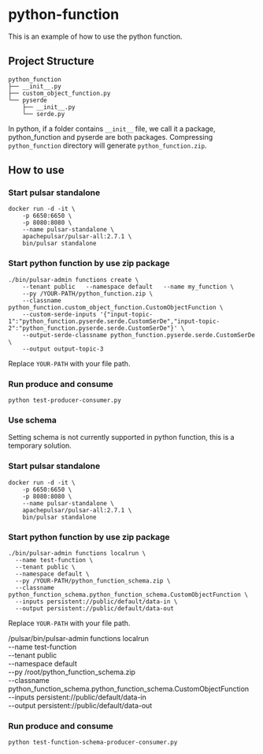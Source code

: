 # python-function

This is an example of how to use the python function.

## Project Structure

```
python_function
├── __init__.py
├── custom_object_function.py
└── pyserde
    ├── __init__.py
    └── serde.py
```

In python, if a folder contains `__init__` file, we call it a package, python_function and pyserde are both packages. Compressing `python_function` directory will generate `python_function.zip`.

## How to use

### Start pulsar standalone

```
docker run -d -it \
    -p 6650:6650 \
    -p 8080:8080 \
    --name pulsar-standalone \
    apachepulsar/pulsar-all:2.7.1 \
    bin/pulsar standalone
```

### Start python function by use zip package
```
./bin/pulsar-admin functions create \
    --tenant public   --namespace default   --name my_function \
    --py /YOUR-PATH/python_function.zip \
    --classname python_function.custom_object_function.CustomObjectFunction \
    --custom-serde-inputs '{"input-topic-1":"python_function.pyserde.serde.CustomSerDe","input-topic-2":"python_function.pyserde.serde.CustomSerDe"}' \
    --output-serde-classname python_function.pyserde.serde.CustomSerDe \
    --output output-topic-3
```
Replace `YOUR-PATH` with your file path.

### Run produce and consume

```
python test-producer-consumer.py
```

### Use schema

Setting schema is not currently supported in python function, this is a temporary solution.

### Start pulsar standalone

```
docker run -d -it \
    -p 6650:6650 \
    -p 8080:8080 \
    --name pulsar-standalone \
    apachepulsar/pulsar-all:2.7.1 \
    bin/pulsar standalone
```

### Start python function by use zip package

```
./bin/pulsar-admin functions localrun \
  --name test-function \
  --tenant public \
  --namespace default \
  --py /YOUR-PATH/python_function_schema.zip \
  --classname python_function_schema.python_function_schema.CustomObjectFunction \
  --inputs persistent://public/default/data-in \
  --output persistent://public/default/data-out
```
Replace `YOUR-PATH` with your file path.

/pulsar/bin/pulsar-admin functions localrun \
  --name test-function \
  --tenant public \
  --namespace default \
  --py /root/python_function_schema.zip \
  --classname python_function_schema.python_function_schema.CustomObjectFunction \
  --inputs persistent://public/default/data-in \
  --output persistent://public/default/data-out

### Run produce and consume

```
python test-function-schema-producer-consumer.py
```